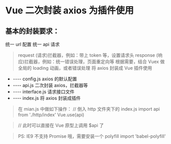 # Vue 二次封装 axios 为插件使用

## 基本的封装要求：

统一 url 配置
统一 api 请求

> request (请求)拦截器，例如：带上 token 等，设置请求头
> response (响应)拦截器，例如：统一错误处理，页面重定向等
> 根据需要，结合 Vuex 做全局的 loading 动画，或者错误处理
> 将 axios 封装成 Vue 插件使用

-   ---- config.js axios 的默认配置
-   ---- api.js 二次封装 axios，拦截器等
-   ---- interface.js 请求接口文件
-   ---- index.js 将 axios 封装成插件

> 在 mian.js 中做如下操作：
> // 倒入 http 文件夹下的 index.js
> import api from './http/index'
> Vue.use(api)

> // 此时可以直接在 Vue 原型上调用 \$api 了

> PS: IE9 不支持 Promise 哦，需要安装一个 polyfill
> import 'babel-polyfill'
